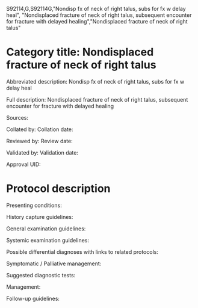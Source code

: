 S92114,G,S92114G,"Nondisp fx of neck of right talus, subs for fx w delay heal", "Nondisplaced fracture of neck of right talus, subsequent encounter for fracture with delayed healing","Nondisplaced fracture of neck of right talus"
# Category title: Nondisplaced fracture of neck of right talus

Abbreviated description: Nondisp fx of neck of right talus, subs for fx w delay heal

Full description: Nondisplaced fracture of neck of right talus, subsequent encounter for fracture with delayed healing

Sources:

Collated by:
Collation date:

Reviewed by:
Review date:

Validated by:
Validation date:

Approval UID:

# Protocol description

Presenting conditions:

History capture guidelines:

General examination guidelines:

Systemic examination guidelines:

Possible differential diagnoses with links to related protocols:

Symptomatic / Palliative management:

Suggested diagnostic tests:

Management:

Follow-up guidelines:
